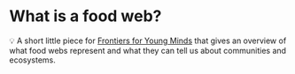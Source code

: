 # What is a food web?

💡 A short little piece for [Frontiers for Young Minds](https://kids.frontiersin.org) that gives an overview of what food webs represent and what they can tell us about communities and ecosystems.
